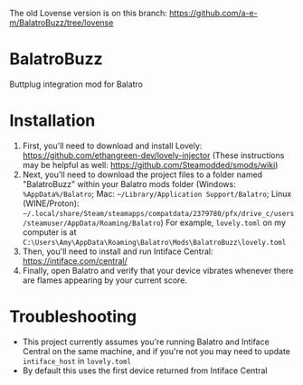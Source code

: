 The old Lovense version is on this branch: https://github.com/a-e-m/BalatroBuzz/tree/lovense

# BalatroBuzz
Buttplug integration mod for Balatro

# Installation

1. First, you'll need to download and install Lovely: https://github.com/ethangreen-dev/lovely-injector (These instructions may be helpful as well: https://github.com/Steamodded/smods/wiki)
2. Next, you'll need to download the project files to a folder named "BalatroBuzz" within your Balatro mods folder (Windows: `%AppData%/Balatro`; Mac: `~/Library/Application Support/Balatro`; Linux (WINE/Proton): `~/.local/share/Steam/steamapps/compatdata/2379780/pfx/drive_c/users/steamuser/AppData/Roaming/Balatro`) For example, `lovely.toml` on my computer is at `C:\Users\Amy\AppData\Roaming\Balatro\Mods\BalatroBuzz\lovely.toml`
3. Then, you'll need to install and run Intiface Central: https://intiface.com/central/
4. Finally, open Balatro and verify that your device vibrates whenever there are flames appearing by your current score.

# Troubleshooting
* This project currently assumes you're running Balatro and Intiface Central on the same machine, and if you're not you may need to update `intiface_host` in `lovely.toml`
* By default this uses the first device returned from Intiface Central
